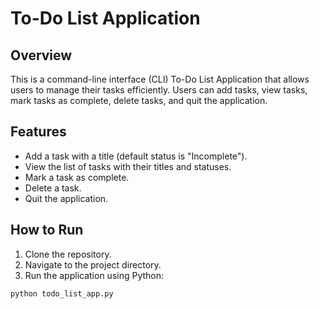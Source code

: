 
# To-Do List Application

## Overview
This is a command-line interface (CLI) To-Do List Application that allows users to manage their tasks efficiently. Users can add tasks, view tasks, mark tasks as complete, delete tasks, and quit the application.

## Features
- Add a task with a title (default status is "Incomplete").
- View the list of tasks with their titles and statuses.
- Mark a task as complete.
- Delete a task.
- Quit the application.

## How to Run
1. Clone the repository.
2. Navigate to the project directory.
3. Run the application using Python:

```bash
python todo_list_app.py